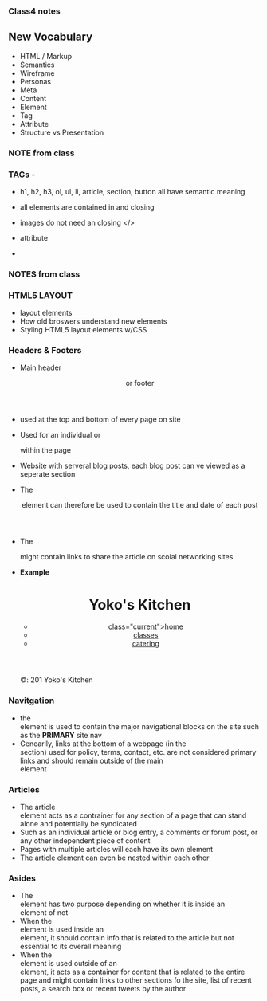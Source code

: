 ### Class4 notes

## New Vocabulary
* HTML / Markup
* Semantics
* Wireframe
* Personas
* Meta
* Content
* Element
* Tag
* Attribute
* Structure vs Presentation

### NOTE from class
### TAGs - 
* h1, h2, h3, ol, ul, li, article, section, button all have semantic meaning
* all elements are contained in <example> and closing </example> 
* images do not need an closing </>
* attribute <section class="news">

* 
### NOTES from class

### HTML5 LAYOUT 
* layout elements 
* How old broswers understand new elements
* Styling HTML5 layout elements w/CSS

### Headers & Footers
* Main header <header> or footer <footer>  
* used at the top and bottom of every page on site
* Used for an individual <artical> or <section> within the page
* Website with serveral blog posts, each blog post can ve viewed as a seperate section
* The <header> element can therefore be used to contain the title and date of each post
* The <footer> might contain links to share the article on scoial networking sites

* **Example** 
    <header>
    <h1>Yoko's Kitchen</h1>
    <nav>
    <ul>
    <li><a href=""> class="current">home</a></li>
    <li><a href="">classes</a></li>
    <li><a href="">catering</a></li>
    </ul>
    </nav>
    </header>

    <foooter>
        &copy: 201 Yoko's Kitchen 
    </footer>


### Navitgation <nav>

* the <nav> element is used to contain the major navigational blocks on the site such as the **PRIMARY**  site nav
* Genearlly, links at the bottom of a webpage (in the <footer> section) used for policy, terms, contact, etc. are not considered primary <nav> links and should remain outside of the main <nav> element

### Articles <article>

* The article <article> element acts as a contrainer for any section of a page that can stand alone and potentially be syndicated
* Such as an individual article or blog entry, a comments or forum post, or any other independent piece of content
* Pages with multiple articles will each have its own <artilce></article> element 
* The article element can even be nested within each other 

### Asides <aside>
* The <aside> element has two purpose depending on whether it is inside an <article> element of not
* When the <aside> element is used inside an <article> element, it should contain info that is related to the article but not essential to its overall meaning
* When the <aside> element is used outside of an <article> element, it acts as a container for content that is related to the entire page and might contain links to other sections fo the site, list of recent posts, a search box or recent tweets by the author

